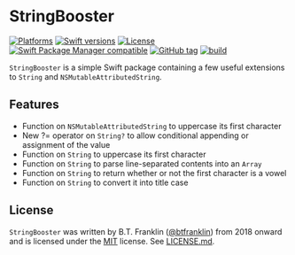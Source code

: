 StringBooster
========

[![Platforms](https://img.shields.io/endpoint?url=https%3A%2F%2Fswiftpackageindex.com%2Fapi%2Fpackages%2Fbtfranklin%2FStringBooster%2Fbadge%3Ftype%3Dplatforms)](https://swiftpackageindex.com/btfranklin/StringBooster)
[![Swift versions](https://img.shields.io/endpoint?url=https%3A%2F%2Fswiftpackageindex.com%2Fapi%2Fpackages%2Fbtfranklin%2FStringBooster%2Fbadge%3Ftype%3Dswift-versions)](https://swiftpackageindex.com/btfranklin/StringBooster)
[![License](https://img.shields.io/badge/License-MIT-blue.svg)](https://github.com/btfranklin/StringBooster/blob/master/LICENSE)
[![Swift Package Manager compatible](https://img.shields.io/badge/SPM-compatible-brightgreen.svg?style=flat&colorA=28a745&&colorB=4E4E4E)](https://github.com/apple/swift-package-manager)
[![GitHub tag](https://img.shields.io/github/tag/btfranklin/StringBooster.svg)](https://github.com/btfranklin/StringBooster)
[![build](https://github.com/btfranklin/StringBooster/workflows/build/badge.svg)](https://github.com/btfranklin/StringBooster/actions?query=workflow%3Abuild)

`StringBooster` is a simple Swift package containing a few useful extensions to `String` and `NSMutableAttributedString`.

## Features

- Function on `NSMutableAttributedString` to uppercase its first character
- New ?= operator on `String?` to allow conditional appending or assignment of the value
- Function on `String` to uppercase its first character
- Function on `String` to parse line-separated contents into an `Array`
- Function on `String` to return whether or not the first character is a vowel
- Function on `String` to convert it into title case

## License

`StringBooster` was written by B.T. Franklin ([@btfranklin](https://github.com/btfranklin)) from 2018 onward and is licensed under the [MIT](https://opensource.org/licenses/MIT) license. See [LICENSE.md](LICENSE.md).
